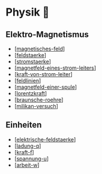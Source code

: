 # Physik 🍎
## Elektro-Magnetismus
- [[magnetisches-feld]]
- [[feldstaerke]]
- [[stromstaerke]]
- [[magnetfeld-eines-strom-leiters]]
- [[kraft-von-strom-leiter]]
- [[feldlinien]]
- [[magnetfeld-einer-spule]]
- [[lorentzkraft]]
- [[braunsche-roehre]]
- [[milikan-versuch]]

## Einheiten
- [[elektrische-feldstaerke]]
- [[ladung-q]]
- [[kraft-f]]
- [[spannung-u]]
- [[arbeit-w]]

[//begin]: # "Autogenerated link references for markdown compatibility"
[magnetisches-feld]: notes/magnetisches-feld.md "Magnetisches Feld"
[feldstaerke]: notes/feldstaerke.md "Feldstärke"
[stromstaerke]: notes/stromstaerke.md "Stromstärke"
[magnetfeld-eines-strom-leiters]: notes/magnetfeld-eines-strom-leiters.md "Magnetfeld eines stromdurchflossenen Leiters"
[kraft-von-strom-leiter]: notes/kraft-von-strom-leiter.md "Kraft von Stromdurchflossenen Leiter"
[feldlinien]: notes/feldlinien.md "Feldlinien"
[magnetfeld-einer-spule]: notes/magnetfeld-einer-spule.md "Magnetfeld einer langen Spule"
[lorentzkraft]: notes/lorentzkraft.md "Lorentzkraft"
[braunsche-roehre]: notes/braunsche-roehre.md "Braun’sche Röhre"
[milikan-versuch]: notes/milikan-versuch.md "Milikan Versuch"
[elektrische-feldstaerke]: notes/elektrische-feldstaerke.md "Elektrische Feldstärke $F_{el}$"
[ladung-q]: notes/ladung-q.md "Ladung $Q$"
[kraft-f]: notes/kraft-f.md "Kraft $F$"
[spannung-u]: notes/spannung-u.md "Die Spannung / El. potenzial $U$"
[arbeit-w]: notes/arbeit-w.md "Die Arbeit $W$"
[//end]: # "Autogenerated link references"